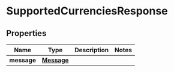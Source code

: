 # SupportedCurrenciesResponse

## Properties

| Name        | Type                      | Description | Notes |
| ----------- | ------------------------- | ----------- | ----- |
| **message** | [**Message**](message.md) |             |       |
